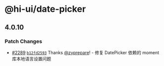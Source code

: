 # @hi-ui/date-picker

## 4.0.10

### Patch Changes

- [#2289](https://github.com/XiaoMi/hiui/pull/2289) [`b12fd2593`](https://github.com/XiaoMi/hiui/commit/b12fd259308ecc5d392bf01db73b5034561986be) Thanks [@zyprepare](https://github.com/zyprepare)! - 修复 DatePicker 依赖的 moment 库本地语言设置问题
